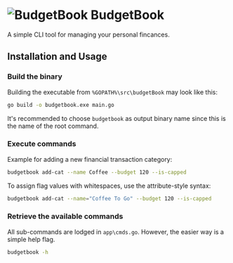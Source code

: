 # <img src="https://sternentstehung.de/budgetbook-md.png" alt="BudgetBook"> BudgetBook

A simple CLI tool for managing your personal fincances.

## Installation and Usage

### Build the binary

Building the executable from `%GOPATH%\src\budgetBook` may look like this:

```sh
go build -o budgetbook.exe main.go
```

It's recommended to choose `budgetbook` as output binary name since this is the name of the root command.

### Execute commands

Example for adding a new financial transaction category:

```sh
budgetbook add-cat --name Coffee --budget 120 --is-capped
```

To assign flag values with whitespaces, use the attribute-style syntax:

```sh
budgetbook add-cat --name="Coffee To Go" --budget 120 --is-capped
```

### Retrieve the available commands

All sub-commands are lodged in `app\cmds.go`. However, the easier way is a simple help flag.

```sh
budgetbook -h
```
